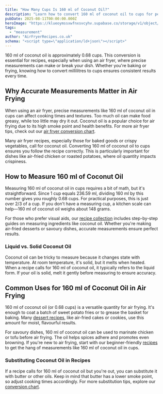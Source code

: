 ```yaml
---
title: "How Many Cups Is 160 ml of Coconut Oil?"
description: "Learn how to convert 160 ml of coconut oil to cups for perfect baking and air frying every time. Get accurate measurements in seconds!"
pubDate: 2025-08-11T00:00:00.000Z
heroImage: "https://klueoymssxwfnxsvcyhv.supabase.co/storage/v1/object/public/md/how-many-cups-is-160-ml-of-coconut-oil-45dd4f33.webp"
tags:
  - "measurement"
author: "AirFryerRecipes.co.uk"
schema: "<script type=\"application/ld+json\"></script>"
---
```


<p>160 ml of coconut oil is approximately 0.68 cups. This conversion is essential for recipes, especially when using an air fryer, where precise measurements can make or break your dish. Whether you're baking or frying, knowing how to convert millilitres to cups ensures consistent results every time.</p>

<h2>Why Accurate Measurements Matter in Air Frying</h2>
<p>When using an air fryer, precise measurements like 160 ml of coconut oil in cups can affect cooking times and textures. Too much oil can make food greasy, while too little may dry it out. Coconut oil is a popular choice for air frying due to its high smoke point and health benefits. For more air fryer tips, check out our <a href=https://www.airfryerrecipe.co.uk/air-fryer-conversion-chart>air fryer conversion chart</a>.</p>
<p>Many air fryer recipes, especially those for baked goods or crispy vegetables, call for coconut oil. Converting 160 ml of coconut oil to cups ensures you follow the recipe correctly. This is particularly important for dishes like air-fried chicken or roasted potatoes, where oil quantity impacts crispiness.</p>

<h2>How to Measure 160 ml of Coconut Oil</h2>
<p>Measuring 160 ml of coconut oil in cups requires a bit of math, but it's straightforward. Since 1 cup equals 236.59 ml, dividing 160 ml by this number gives you roughly 0.68 cups. For practical purposes, this is just over 2/3 of a cup. If you don't have a measuring cup, a kitchen scale can help—160 ml of coconut oil weighs about 148 grams.</p>
<p>For those who prefer visual aids, our <a href=https://www.airfryerrecipe.co.uk/recipes>recipe collection</a> includes step-by-step guides on measuring ingredients like coconut oil. Whether you're making air-fried desserts or savoury dishes, accurate measurements ensure perfect results.</p>

<h3>Liquid vs. Solid Coconut Oil</h3>
<p>Coconut oil can be tricky to measure because it changes state with temperature. At room temperature, it's solid, but it melts when heated. When a recipe calls for 160 ml of coconut oil, it typically refers to the liquid form. If your oil is solid, melt it gently before measuring to ensure accuracy.</p>

<h2>Common Uses for 160 ml of Coconut Oil in Air Frying</h2>
<p>160 ml of coconut oil (or 0.68 cups) is a versatile quantity for air frying. It's enough to coat a batch of sweet potato fries or to grease the basket for baking. Many <a href=https://www.airfryerrecipe.co.uk/recipe-category/dessert>dessert recipes</a>, like air-fried cakes or cookies, use this amount for moist, flavourful results.</p>
<p>For savoury dishes, 160 ml of coconut oil can be used to marinate chicken or tofu before air frying. The oil helps spices adhere and promotes even browning. If you're new to air frying, start with our beginner-friendly <a href=https://www.airfryerrecipe.co.uk/recipes>recipes</a> to get the hang of measurements like 160 ml of coconut oil in cups.</p>

<h3>Substituting Coconut Oil in Recipes</h3>
<p>If a recipe calls for 160 ml of coconut oil but you're out, you can substitute it with butter or other oils. Keep in mind that butter has a lower smoke point, so adjust cooking times accordingly. For more substitution tips, explore our <a href=https://www.airfryerrecipe.co.uk/air-fryer-conversion-chart>conversion chart</a>.</p>